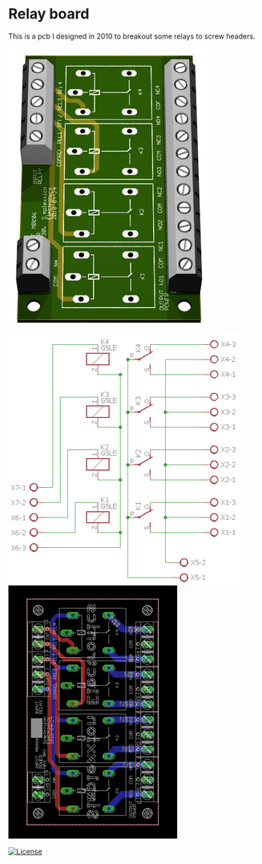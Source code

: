 # Relay board

This is a pcb I designed in 2010 to breakout some relays to screw headers.

![](MB006-A.jpg)
![](MB006-sch.png)
![](MB006-pcb.png)

[![License](https://img.shields.io/badge/License-Apache%202.0-blue.svg)](https://opensource.org/licenses/Apache-2.0)